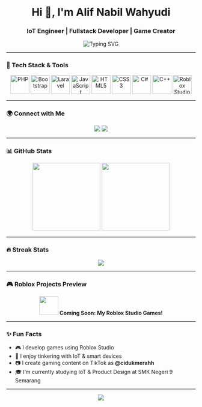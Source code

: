 <h1 align="center">Hi 👋, I'm Alif Nabil Wahyudi</h1>
<h3 align="center">IoT Engineer | Fullstack Developer | Game Creator</h3>

<p align="center">
  <img src="https://readme-typing-svg.demolab.com?font=Fira+Code&weight=600&size=22&pause=1000&color=00AEEF&center=true&vCenter=true&width=500&lines=IoT+Engineer+%7C+Web+Developer+%7C+Game+Creator;Laravel+%2F+PHP+%2F+C%23+%2F+C%2B%2B+%2F+JS+%2F+HTML+%2F+CSS+Lover;Content+Creator+on+TikTok+%40cidukmerahh" alt="Typing SVG" />
</p>

---

### 🔧 Tech Stack & Tools

<p align="center">
  <img src="https://cdn.jsdelivr.net/gh/devicons/devicon/icons/php/php-original.svg" width="50" alt="PHP"/>
  <img src="https://cdn.jsdelivr.net/gh/devicons/devicon/icons/bootstrap/bootstrap-original.svg" width="50" alt="Bootstrap"/>
  <img src="https://upload.wikimedia.org/wikipedia/commons/thumb/9/9a/Laravel.svg/120px-Laravel.svg.png" width="50" alt="Laravel"/>
  <img src="https://cdn.jsdelivr.net/gh/devicons/devicon/icons/javascript/javascript-original.svg" width="50" alt="JavaScript"/>
  <img src="https://cdn.jsdelivr.net/gh/devicons/devicon/icons/html5/html5-original.svg" width="50" alt="HTML5"/>
  <img src="https://cdn.jsdelivr.net/gh/devicons/devicon/icons/css3/css3-original.svg" width="50" alt="CSS3"/>
  <img src="https://cdn.jsdelivr.net/gh/devicons/devicon/icons/csharp/csharp-original.svg" width="50" alt="C#"/>
  <img src="https://cdn.jsdelivr.net/gh/devicons/devicon/icons/cplusplus/cplusplus-original.svg" width="50" alt="C++"/>
  <img src="https://static.wikia.nocookie.net/roblox/images/e/e1/Roblox_Studio_2025_Logo.png/revision/latest?cb=20250503032303" width="50" alt="Roblox Studio"/>
</p>

---

### 🌍 Connect with Me

<p align="center">
  <a href="https://www.tiktok.com/@cidukmerahh" target="_blank"><img src="https://img.shields.io/badge/TikTok-%40cidukmerahh-black?style=for-the-badge&logo=tiktok&logoColor=white"/></a>
  <a href="mailto:alif.nabil@example.com"><img src="https://img.shields.io/badge/Email-alif.nabil@example.com-blue?style=for-the-badge&logo=gmail&logoColor=white"/></a>
</p>

---

### 📊 GitHub Stats

<p align="center">
  <img src="https://github-readme-stats.vercel.app/api?username=NabeelTechnological&show_icons=true&theme=tokyonight" height="180"/>
  <img src="https://github-readme-stats.vercel.app/api/top-langs/?username=NabeelTechnological&layout=compact&theme=tokyonight" height="180"/>
</p>

---

### 🔥 Streak Stats

<p align="center">
  <img src="https://github-readme-streak-stats.herokuapp.com?user=NabeelTechnological&theme=tokyonight&hide_border=true" />
</p>

---

### 🎮 Roblox Projects Preview

<p align="center">
  <img src="https://media.tenor.com/x8v1oNUOmg4AAAAd/rainbow-loading.gif" width="50" />
  <b>Coming Soon: My Roblox Studio Games!</b>
</p>

---

### ✨ Fun Facts

- 🎮 I develop games using Roblox Studio
- 🧠 I enjoy tinkering with IoT & smart devices
- 📷 I create gaming content on TikTok as <b>@cidukmerahh</b>
- 🎓 I’m currently studying IoT & Product Design at SMK Negeri 9 Semarang

---

<p align="center">
  <img src="https://capsule-render.vercel.app/api?type=waving&color=0:00AEEF,100:00D4FF&height=120&section=footer"/>
</p>
